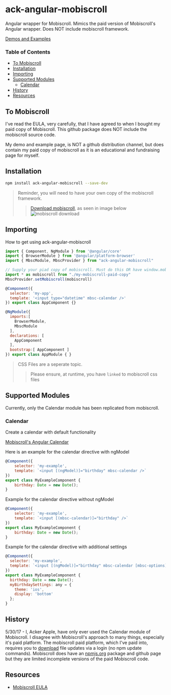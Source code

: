 # ack-angular-mobiscroll
Angular wrapper for Mobiscroll. Mimics the paid version of Mobiscroll's Angular wrapper. Does NOT include mobiscroll framework.

[Demos and Examples](https://ackerapple.github.io/ack-angular-mobiscroll/)

### Table of Contents
- [To Mobiscroll](#to-mobiscroll)
- [Installation](#installation)
- [Importing](#Importing)
- [Supported Modules](#supported-modules)
  - [Calendar](#calendar)
- [History](#history)
- [Resources](#resources)

## To Mobiscroll
I've read the EULA, very carefully, that I have agreed to when I bought my paid copy of Mobiscroll. This github package does NOT include the mobiscroll source code.

My demo and example page, is NOT a github distribution channel, but does contain my paid copy of mobiscroll as it is an educational and fundraising page for myself.

## Installation
```bash
npm install ack-angular-mobiscroll --save-dev
```

> Reminder, you will need to have your own copy of the mobiscroll framework.
>> [Download mobiscroll](https://download.mobiscroll.com), as seen in image below
![mobiscroll download](https://ackerapple.github.io/ack-angular-mobiscroll/download.png)

## Importing
How to get using ack-angular-mobiscroll

```javascript
import { Component, NgModule } from '@angular/core'
import { BrowserModule } from '@angular/platform-browser'
import { MbscModule, MbscProvider } from "ack-angular-mobiscroll"

// Supply your piad copy of mobiscroll. Must do this OR have window.mobiscroll available
import * as mobiscroll from "./my-mobiscroll-paid-copy"
MbscProvider.setMobiscroll(mobiscroll)

@Component({
  selector: 'my-app',
  template: '<input type="datetime" mbsc-calendar />'
}) export class AppComponent {}

@NgModule({
  imports:[
    BrowserModule,
    MbscModule
  ],
  declarations: [
    AppComponent
  ],
  bootstrap:[ AppComponent ]
}) export class AppModule { }
```

> CSS Files are a seperate topic.
>> Please ensure, at runtime, you have `linked` to mobiscroll css files

## Supported Modules
Currently, only the Calendar module has been replicated from mobiscroll.

### Calendar
Create a calendar with default functionality

[Mobiscroll's Angular Calendar](https://docs.mobiscroll.com/3-2-0/angular/calendar)

Here is an example for the calendar directive with ngModel
```javascript
@Component({
    selector: 'my-example',
    template: `<input [(ngModel)]="birthday" mbsc-calendar />`
})
export class MyExampleComponent {
    birthday: Date = new Date();
}
```

Example for the calendar directive without ngModel
```javascript
@Component({
    selector: 'my-example',
    template: `<input [(mbsc-calendar)]="birthday" />`
})
export class MyExampleComponent {
    birthday: Date = new Date();
}
```

Example for the calendar directive with additional settings
```javascript
@Component({
  selector: 'my-example',
  template: `<input [(ngModel)]="birthday" mbsc-calendar [mbsc-options]="myBirthdaySettings" />`
})
export class MyExampleComponent {
  birthday: Date = new Date();
  myBirthdaySettings: any = {
    theme: 'ios',
    display: 'bottom'
  };
}
```

## History

5/30/17 - I, Acker Apple, have only ever used the Calendar module of Mobiscroll. I disagree with Mobiscroll's approach to many things, especially it's paid platform. The mobiscroll paid platform, which I've paid into, requires you to [download](https://download.mobiscroll.com) file updates via a login (no npm update commands). Mobiscroll does have an [npmjs.org](npmjs.org) package and github page but they are limited incomplete versions of the paid Mobiscroll code.

## Resources

- [Mobiscroll EULA](http://help.mobiscroll.com/eula-privacy-and-terms/eula-end-user-license-agreement)